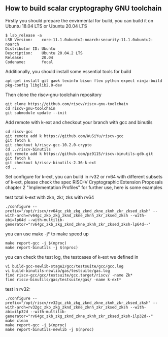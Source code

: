 ## How to build scalar cryptography GNU toolchain

Firstly you should prepare the envirmental for build, you can build it on Ubuntu 18.04 LTS or Ubuntu 20.04 LTS

```
$ lsb_release -a
LSB Version:    core-11.1.0ubuntu2-noarch:security-11.1.0ubuntu2-noarch
Distributor ID: Ubuntu
Description:    Ubuntu 20.04.2 LTS
Release:        20.04
Codename:       focal
```

Additionally, you should install some essential tools for build

```
apt-get install git gawk texinfo bison flex python expect ninja-build pkg-config libglib2.0-dev
```

Then clone the riscv-gnu-toolchain repository

```
git clone https://github.com/riscv/riscv-gnu-toolchain 
cd riscv-gnu-toolchain
git submodule update --init
```

Add remote with k-ext and checkout your branch with gcc and binutils

```
cd riscv-gcc
git remote add k https://github.com/WuSiYu/riscv-gcc
git fetch k
git checkout k/riscv-gcc-10.2.0-crypto
cd ../riscv-binutils
git remote add k https://github.com/pz9115/riscv-binutils-gdb.git
git fetch k
git checkout k/riscv-binutils-2.36-k-ext
cd ..
```

Set configure for k-ext, you can build in rv32 or rv64 with different subsets of k-ext, please check the spec RISC-V Cryptographic Extension Proposals chapter 2 "Implementation Profiles" for further use, here is some examples

test total k-ext with zkn, zkr, zks with rv64

```
./configure --prefix="/opt/riscv/rv64gc_zkb_zkg_zknd_zkne_zknh_zkr_zksed_zksh" --with-arch=rv64gc_zkb_zkg_zknd_zkne_zknh_zkr_zksed_zksh --with-abi=lp64d --with-multilib-generator="rv64gc_zkb_zkg_zknd_zkne_zknh_zkr_zksed_zksh-lp64d--"
```

you can use make -j* to make speed up

```
make report-gcc -j $(nproc)
make report-binutils -j $(nproc)
```

you can check the test log, the testcases of k-ext we defined in 

```
vi build-gcc-newlib-stage2/gcc/testsuite/gcc/gcc.log
vi build-binutils-newlib/gas/testsuite/gas.log
find riscv-gcc/gcc/testsuite/gcc.target/riscv/ -name Zk*
find riscv-binutils/gas/testsuite/gas/ -name k-ext*
```

test in rv32:

```
./configure --prefix="/opt/riscv/rv32gc_zkb_zkg_zknd_zkne_zknh_zkr_zksed_zksh" --with-arch=rv32gc_zkb_zkg_zknd_zkne_zknh_zkr_zksed_zksh --with-abi=ilp32d --with-multilib-generator="rv64gc_zkb_zkg_zknd_zkne_zknh_zkr_zksed_zksh-ilp32d--"
make clean 
make report-gcc -j $(nproc)
make report-binutils-newlib -j $(nproc)
```
